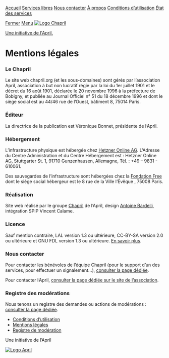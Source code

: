 [Accueil](https://www.chapril.org/) [Services libres](https://www.chapril.org/-services-.html) [Nous contacter](https://www.chapril.org/contact.html) [À propos](https://www.chapril.org/a-propos.html) [Conditions d’utilisation](https://www.chapril.org/cgu.html) [](https://www.chapril.org/Manifeste-du-collectif-CHATONS.html)[](https://www.chapril.org/Charte-du-collectif-CHATONS.html)[État des services](https://status.chapril.org/)

[Fermer](#navigation) [Menu](#menu) [![Logo Chapril](IMG/logo/siteon0.png?1569921870)](https://www.chapril.org/)

[Une initiative de l'April.](https://www.april.org/)

Mentions légales
================

### Le Chapril

Le site web chapril.org (et les sous-domaines) sont gérés par l’association April, association à but non lucratif régie par la loi du 1er juillet 1901 et le décret du 16 août 1901, déclarée le 20 novembre 1996 à la préfecture de Bobigny, et publiée au Journal Officiel n° 51 du 18 décembre 1996 et dont le siège social est au 44/46 rue de l’Ouest, bâtiment 8, 75014 Paris.

### Éditeur

La directrice de la publication est Véronique Bonnet, présidente de l’April.

### Hébergement

L’infrastructure physique est hébergée chez [Hetzner Online AG](https://www.hetzner.com/). L’Adresse du Centre Administration et du Centre Hébergement est : Hetzner Online AG, Stuttgarter St. 1, 91710 Gunzenhausen, Allemagne, Tél. : +49 – 9831 - 610061.

Des sauvegardes de l’infrastructure sont hébergées chez la [Fondation Free](https://www.fondation-free.fr/) dont le siège social hébergeur est le 8 rue de la Ville l’Évêque , 75008 Paris.

### Réalisation

Site web réalisé par le groupe [Chapril](https://www.chapril.org/contact.html) de l’April, design [Antoine Bardelli](https://bardelli.fr/), intégration SPIP Vincent Calame.

### Licence

Sauf mention contraire, LAL version 1.3 ou ultérieure, CC-BY-SA version 2.0 ou ultérieure et GNU FDL version 1.3 ou ultérieure. [En savoir plus](https://www.april.org/licences).

### Nous contacter

Pour contacter les bénévoles de l’équipe Chapril (pour le support d’un des services, pour effectuer un signalement…), [consulter la page dédiée](https://www.chapril.org/contact.html).

Pour contacter l’April, [consulter la page dédiée sur le site de l’association](https://www.april.org/nous-contacter).

### Registre des modérations

Nous tenons un registre des demandes ou actions de modérations : [consulter la page dédiée](https://www.chapril.org/Registre-de-moderation.html).

* [Conditions d’utilisation](https://www.chapril.org/cgu.html)
* [Mentions légales](https://www.chapril.org/Mentions-legales.html)
* [Registre de modération](https://www.chapril.org/Registre-de-moderation.html)

Une initiative de l’April

[![Logo April](IMG/logo/arton16.png?1569921870)](https://www.april.org/)
